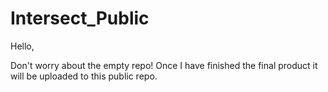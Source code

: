 # Intersect_Public

Hello, 

Don't worry about the empty repo! Once I have finished the final product it will be uploaded to this public repo.
